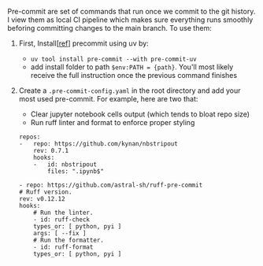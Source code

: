 Pre-commit are set of commands that run once we commit to the git history. I view them as local CI pipeline which makes sure
everything runs smoothly beforing committing changes to the main branch. To use them:

1. First, Install[[ref](https://adamj.eu/tech/2025/05/07/pre-commit-install-uv/)] precommit using uv by: 
    * `uv tool install pre-commit --with pre-commit-uv`
    * add install folder to path `$env:PATH = {path}`. You'll most likely receive the full instruction once the previous command finishes

2. Create a `.pre-commit-config.yaml` in the root directory and add your most used pre-commit. For example, here are two that:
    * Clear jupyter notebook cells output (which tends to bloat repo size)
    * Run ruff linter and format to enforce proper styling
    ```
    repos:
    -   repo: https://github.com/kynan/nbstripout
        rev: 0.7.1
        hooks:
        -   id: nbstripout
            files: ".ipynb$"

    - repo: https://github.com/astral-sh/ruff-pre-commit
    # Ruff version.
    rev: v0.12.12
    hooks:
        # Run the linter.
        - id: ruff-check
        types_or: [ python, pyi ]
        args: [ --fix ]
        # Run the formatter.
        - id: ruff-format
        types_or: [ python, pyi ]
```
